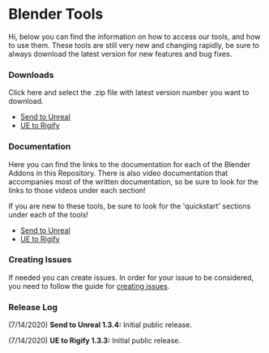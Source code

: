 # Blender Tools
Hi, below you can find the information on how to access our tools, and how to use them. These tools are still very new and changing rapidly, be sure to always download the latest version for new features and bug fixes.

### Downloads
Click here and select the .zip file with latest version number you want to download.
* [Send to Unreal](https://github.com/EpicGames/BlenderTools/edit/master/README.md)
* [UE to Rigify](https://github.com/EpicGames/BlenderTools/edit/master/README.md)

### Documentation
Here you can find the links to the documentation for each of the Blender Addons in this Repository. There is also video documentation that accompanies most of the written documentation, so be sure to look for the links to those videos under each section!

If you are new to these tools, be sure to look for the 'quickstart' sections under each of the tools!

* [Send to Unreal](https://github.com/EpicGames/BlenderTools/wiki/Send-to-Unreal-Home)
* [UE to Rigify](https://github.com/EpicGames/BlenderTools/wiki/UE-to-Rigify-Home)

### Creating Issues
If needed you can create issues. In order for your issue to be considered, you need to follow the guide for [creating issues](https://github.com/EpicGames/BlenderTools/wiki/Creating-Issues).

### Release Log
(7/14/2020) **Send to Unreal 1.3.4:** Initial public release.

(7/14/2020) **UE to Rigify 1.3.3:** Initial public release.
